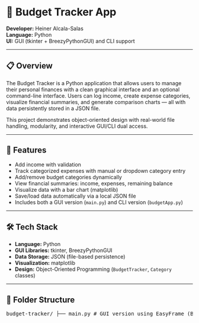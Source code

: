 # 💸 Budget Tracker App

**Developer:** Heiner Alcala-Salas  
**Language:** Python  
**UI:** GUI (tkinter + BreezyPythonGUI) and CLI support

---

## 📋 Overview

The Budget Tracker is a Python application that allows users to manage their personal finances with a clean graphical interface and an optional command-line interface. Users can log income, create expense categories, visualize financial summaries, and generate comparison charts — all with data persistently stored in a JSON file.

This project demonstrates object-oriented design with real-world file handling, modularity, and interactive GUI/CLI dual access.

---

## 🧩 Features

- Add income with validation
- Track categorized expenses with manual or dropdown category entry
- Add/remove budget categories dynamically
- View financial summaries: income, expenses, remaining balance
- Visualize data with a bar chart (matplotlib)
- Save/load data automatically via a local JSON file
- Includes both a GUI version (`main.py`) and CLI version (`budgetApp.py`)

---

## 🛠️ Tech Stack

- **Language:** Python
- **GUI Libraries:** tkinter, BreezyPythonGUI
- **Data Storage:** JSON (file-based persistence)
- **Visualization:** matplotlib
- **Design:** Object-Oriented Programming (`BudgetTracker`, `Category` classes)

---

## 📁 Folder Structure
<pre>budget-tracker/ ├── main.py # GUI version using EasyFrame (BreezyPythonGUI) ├── budgetApp.py # CLI-based version of the app ├── BudgetTracker.py # Core logic for managing categories and tracking ├── Category.py # Defines a single category and its expenses ├── budget_data.json # Persistent storage file for income and expenses ├── dollar_icon.gif # Header icon image used in the GUI
</pre>

